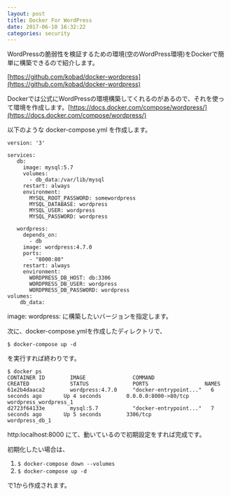 ```yaml
---
layout: post
title: Docker For WordPress
date: 2017-06-10 16:32:22
categories: security
---
```

WordPressの脆弱性を検証するための環境(空のWordPress環境)をDockerで簡単に構築できるので紹介します。

[https://github.com/kobad/docker-wordpress](https://github.com/kobad/docker-wordpress)

Dockerでは公式にWordPressの環境構築してくれるのがあるので、それを使って環境を作成します。[https://docs.docker.com/compose/wordpress/](https://docs.docker.com/compose/wordpress/)

以下のような docker-compose.yml を作成します。
```
version: '3'

services:
   db:
     image: mysql:5.7
     volumes:
       - db_data:/var/lib/mysql
     restart: always
     environment:
       MYSQL_ROOT_PASSWORD: somewordpress
       MYSQL_DATABASE: wordpress
       MYSQL_USER: wordpress
       MYSQL_PASSWORD: wordpress

   wordpress:
     depends_on:
       - db
     image: wordpress:4.7.0
     ports:
       - "8000:80"
     restart: always
     environment:
       WORDPRESS_DB_HOST: db:3306
       WORDPRESS_DB_USER: wordpress
       WORDPRESS_DB_PASSWORD: wordpress
volumes:
    db_data:
```

image: wordpress: に構築したいバージョンを指定します。

次に、docker-compose.ymlを作成したディレクトリで、

`$ docker-compose up -d `

を実行すれば終わりです。

```
$ docker ps
CONTAINER ID        IMAGE               COMMAND                  CREATED             STATUS              PORTS                  NAMES
61e2b4daaca2        wordpress:4.7.0     "docker-entrypoint..."   6 seconds ago       Up 4 seconds        0.0.0.0:8000->80/tcp   wordpress_wordpress_1
d2723f64133e        mysql:5.7           "docker-entrypoint..."   7 seconds ago       Up 5 seconds        3306/tcp               wordpress_db_1
```

http:localhost:8000 にて、動いているので初期設定をすれば完成です。

初期化したい場合は、
1. `$ docker-compose down --volumes `
2. `$ docker-compose up -d `

で1から作成されます。
